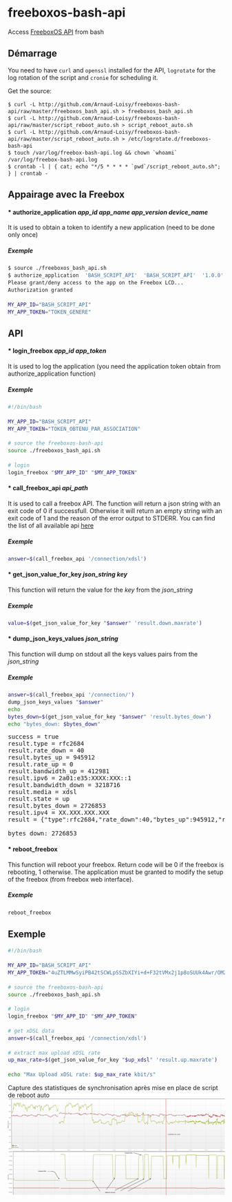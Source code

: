 freeboxos-bash-api
==================

Access [FreeboxOS API](http://dev.freebox.fr/sdk/os/#api-list) from bash

Démarrage
-----------

You need to have `curl` and `openssl` installed for the API, `logrotate` for the log rotation of the script and `cronie` for scheduling it.

Get the source:

    $ curl -L http://github.com/Arnaud-Loisy/freeboxos-bash-api/raw/master/freeboxos_bash_api.sh > freeboxos_bash_api.sh
    $ curl -L http://github.com/Arnaud-Loisy/freeboxos-bash-api/raw/master/script_reboot_auto.sh > script_reboot_auto.sh
    $ curl -L http://github.com/Arnaud-Loisy/freeboxos-bash-api/raw/master/script_reboot_auto.sh > /etc/logrotate.d/freeboxos-bash-api
    $ touch /var/log/freebox-bash-api.log && chown `whoami` /var/log/freebox-bash-api.log
    $ crontab -l | { cat; echo "*/5 * * * * `pwd`/script_reboot_auto.sh"; } | crontab - 
    
Appairage avec la Freebox
-------------------------
#### *  authorize_application *app_id* *app_name* *app_version* *device_name*
It is used to obtain a token to identify a new application (need to be done only once)
##### Exemple
```bash
$ source ./freeboxos_bash_api.sh
$ authorize_application  'BASH_SCRIPT_API'  'BASH_SCRIPT_API'  '1.0.0'  'Chapeau Rouge Huit'
Please grant/deny access to the app on the Freebox LCD...
Authorization granted

MY_APP_ID="BASH_SCRIPT_API"
MY_APP_TOKEN="TOKEN_GENERE"
```


API
---

#### *  login_freebox *app_id* *app_token*
It is used to log the application (you need the application token obtain from authorize_application function)
##### Exemple
```bash
#!/bin/bash

MY_APP_ID="BASH_SCRIPT_API"
MY_APP_TOKEN="TOKEN_OBTENU_PAR_ASSOCIATION"

# source the freeboxos-bash-api
source ./freeboxos_bash_api.sh

# login
login_freebox "$MY_APP_ID" "$MY_APP_TOKEN"
```

#### *  call_freebox_api *api_path*
It is used to call a freebox API. The function will return a json string with an exit code of 0 if successfull. Otherwise it will return an empty string with an exit code of 1 and the reason of the error output to STDERR.
You can find the list of all available api [here](http://dev.freebox.fr/sdk/os/#api-list)
##### Exemple
```bash
answer=$(call_freebox_api '/connection/xdsl')
```

#### *  get_json_value_for_key *json_string* *key*
This function will return the value for the *key* from the *json_string*
##### Exemple
```bash
value=$(get_json_value_for_key "$answer" 'result.down.maxrate')
```

#### *  dump_json_keys_values *json_string*
This function will dump on stdout all the keys values pairs from the *json_string*
##### Exemple
```bash
answer=$(call_freebox_api '/connection/')
dump_json_keys_values "$answer"
echo
bytes_down=$(get_json_value_for_key "$answer" 'result.bytes_down')
echo "bytes_down: $bytes_down"
```
<pre>
success = true
result.type = rfc2684
result.rate_down = 40
result.bytes_up = 945912
result.rate_up = 0
result.bandwidth_up = 412981
result.ipv6 = 2a01:e35:XXXX:XXX::1
result.bandwidth_down = 3218716
result.media = xdsl
result.state = up
result.bytes_down = 2726853
result.ipv4 = XX.XXX.XXX.XXX
result = {"type":rfc2684,"rate_down":40,"bytes_up":945912,"rate_up":0,"bandwidth_up":412981,"ipv6":2a01:e35:XXXX:XXXX::1,"bandwidth_down":3218716,"media":xdsl,"state":up,"bytes_down":2726853,"ipv4":XX.XXX.XXX.XXX}

bytes_down: 2726853</pre>

#### *  reboot_freebox
This function will reboot your freebox. Return code will be 0 if the freebox is rebooting, 1 otherwise.
The application must be granted to modify the setup of the freebox (from freebox web interface).
##### Exemple
```bash
reboot_freebox
```

Exemple
-------
```bash
#!/bin/bash

MY_APP_ID="BASH_SCRIPT_API"
MY_APP_TOKEN="4uZTLMMwSyiPB42tSCWLpSSZbXIYi+d+F32tVMx2j1p8oSUUk4Awr/OMZne4RRlY"

# source the freeboxos-bash-api
source ./freeboxos_bash_api.sh

# login
login_freebox "$MY_APP_ID" "$MY_APP_TOKEN"

# get xDSL data
answer=$(call_freebox_api '/connection/xdsl')

# extract max upload xDSL rate
up_max_rate=$(get_json_value_for_key "$up_xdsl" 'result.up.maxrate')

echo "Max Upload xDSL rate: $up_max_rate kbit/s"
```
Capture des statistiques de synchronisation après mise en place de script de reboot auto
![Capture](synchro.jpg?raw=true)
